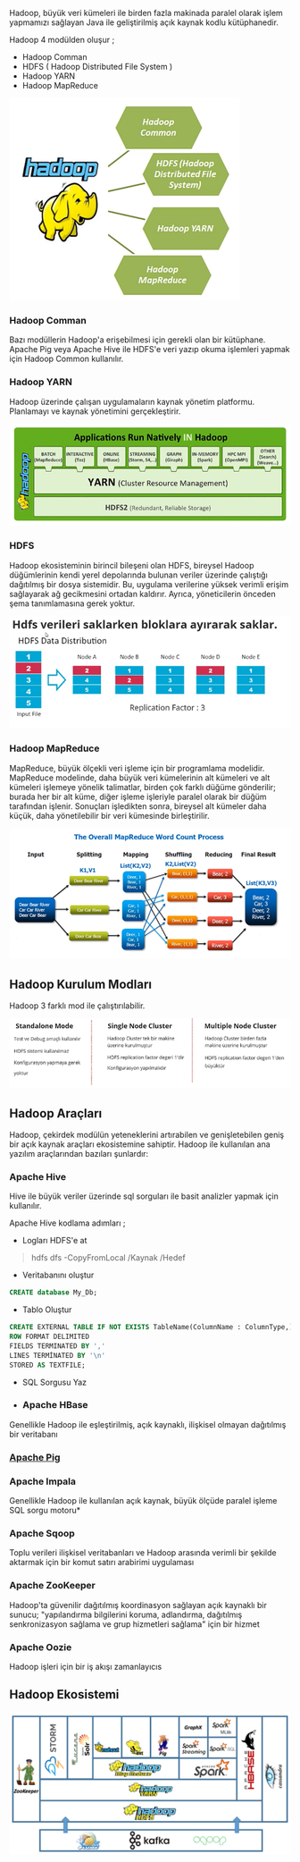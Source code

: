 Hadoop, büyük veri kümeleri ile birden fazla makinada paralel olarak işlem yapmamızı sağlayan Java ile geliştirilmiş açık kaynak kodlu kütüphanedir.

Hadoop 4 modülden oluşur ;

- Hadoop Comman 
- HDFS ( Hadoop Distributed File System )                             
- Hadoop YARN
- Hadoop MapReduce    

![Hadoop-2](https://github.com/Teknoloji-Filozofu/Big_Data/blob/main/_media/Hadoop-2.PNG)

### Hadoop Comman 
Bazı modüllerin Hadoop'a erişebilmesi için gerekli olan bir kütüphane. Apache Pig veya Apache Hive ile HDFS'e veri yazıp okuma işlemleri yapmak için Hadoop Common kullanılır. 


### Hadoop YARN
Hadoop üzerinde çalışan uygulamaların kaynak yönetim platformu. Planlamayı ve kaynak yönetimini gerçekleştirir.

![Hadoop-5](https://github.com/Teknoloji-Filozofu/Big_Data/blob/main/_media/Hadoop-5.PNG)

### HDFS 
Hadoop ekosisteminin birincil bileşeni olan HDFS, bireysel Hadoop düğümlerinin kendi yerel depolarında bulunan veriler üzerinde çalıştığı dağıtılmış bir dosya sistemidir. Bu, uygulama verilerine yüksek verimli erişim sağlayarak ağ gecikmesini ortadan kaldırır. Ayrıca, yöneticilerin önceden şema tanımlamasına gerek yoktur.

![Hadoop-3](https://github.com/Teknoloji-Filozofu/Big_Data/blob/main/_media/Hadoop-3.PNG)

### Hadoop MapReduce 
MapReduce, büyük ölçekli veri işleme için bir programlama modelidir. MapReduce modelinde, daha büyük veri kümelerinin alt kümeleri ve alt kümeleri işlemeye yönelik talimatlar, birden çok farklı düğüme gönderilir; burada her bir alt küme, diğer işleme işleriyle paralel olarak bir düğüm tarafından işlenir. Sonuçları işledikten sonra, bireysel alt kümeler daha küçük, daha yönetilebilir bir veri kümesinde birleştirilir.

![Hadoop-4](https://github.com/Teknoloji-Filozofu/Big_Data/blob/main/_media/Hadoop-4.PNG)

## Hadoop Kurulum Modları 
Hadoop 3 farklı mod ile çalıştırılabilir. 

![Hadoop-6](https://github.com/Teknoloji-Filozofu/Big_Data/blob/main/_media/Hadoop-6.PNG)

## Hadoop Araçları 
Hadoop, çekirdek modülün yeteneklerini artırabilen ve genişletebilen geniş bir açık kaynak araçları ekosistemine sahiptir. Hadoop ile kullanılan ana yazılım araçlarından bazıları şunlardır:

### Apache Hive 
Hive ile büyük veriler üzerinde sql sorguları ile basit analizler yapmak için kullanılır.

Apache Hive kodlama adımları ; 

- Logları HDFS'e at 
> hdfs dfs -CopyFromLocal /Kaynak /Hedef

- Veritabanını oluştur 
```sql 
CREATE database My_Db;
```

- Tablo Oluştur 
```sql
CREATE EXTERNAL TABLE IF NOT EXISTS TableName(ColumnName : ColumnType,)
ROW FORMAT DELIMITED
FIELDS TERMINATED BY ','
LINES TERMİNATED BY '\n'
STORED AS TEXTFILE;
```

-  SQL Sorgusu Yaz 


- ### Apache HBase
Genellikle Hadoop ile eşleştirilmiş, açık kaynaklı, ilişkisel olmayan dağıtılmış bir veritabanı

### [Apache Pig](https://github.com/Teknoloji-Filozofu/Big_Data/blob/main/sayfalar/ApachePig.md)


### Apache Impala
Genellikle Hadoop ile kullanılan açık kaynak, büyük ölçüde paralel işleme SQL sorgu motoru*

### Apache Sqoop
Toplu verileri ilişkisel veritabanları ve Hadoop arasında verimli bir şekilde aktarmak için bir komut satırı arabirimi uygulaması

### Apache ZooKeeper
Hadoop'ta güvenilir dağıtılmış koordinasyon sağlayan açık kaynaklı bir sunucu; "yapılandırma bilgilerini koruma, adlandırma, dağıtılmış senkronizasyon sağlama ve grup hizmetleri sağlama" için bir hizmet

### Apache Oozie
Hadoop işleri için bir iş akışı zamanlayıcıs

## Hadoop Ekosistemi

![Hadoop-Ekosistem](https://github.com/Teknoloji-Filozofu/Big_Data/blob/main/_media/Hadoop-Ekosistem.png)